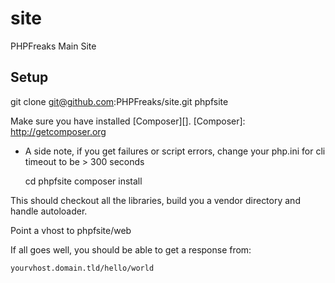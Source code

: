 site
====
PHPFreaks Main Site

Setup
-----
git clone git@github.com:PHPFreaks/site.git phpfsite

Make sure you have installed [Composer][].
[Composer]: http://getcomposer.org

* A side note, if you get failures or script errors, change your php.ini for cli timeout to be > 300 seconds 

    cd phpfsite
    composer install
    
This should checkout all the libraries, build you a vendor directory and handle autoloader.

Point a vhost to phpfsite/web

If all goes well, you should be able to get a response from:

    yourvhost.domain.tld/hello/world


